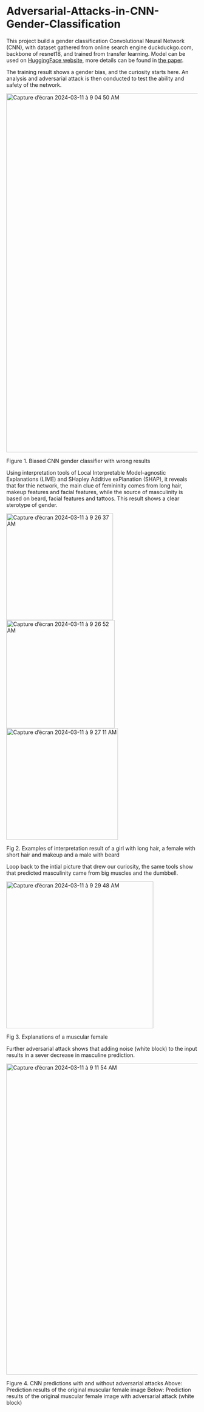 # Adversarial-Attacks-in-CNN-Gender-Classification

This project build a gender classification Convolutional Neural Network (CNN), with dataset gathered from online search engine duckduckgo.com, backbone of resnet18, and trained from transfer learning. Model can be used on [HuggingFace website](https://huggingface.co/spaces/Yuqi/Gender_Classifier), more details can be found in [the paper](https://github.com/Yuqi29/Adversarial-Attacks-in-CNN-Gender-Classification/blob/main/doc/Interpretation%20and%20Adversarial%20Attacks%20in%20CNN%20Gender%20Classification.pdf).

The training result shows a gender bias, and the curiosity starts here. An analysis and adversarial attack is then conducted to test the ability and safety of the network.

<img width="946" alt="Capture d’écran 2024-03-11 à 9 04 50 AM" src="https://github.com/Yuqi29/Adversarial-Attacks-in-CNN-Gender-Classification/assets/92478707/5d055dd2-3a24-45d7-a11a-9b5ccc87c1c6">

Figure 1. Biased CNN gender classifier with wrong results

Using interpretation tools of Local Interpretable Model-agnostic Explanations (LIME) and SHapley Additive exPlanation (SHAP), it reveals that for thie network, the main clue of femininity comes from long hair, makeup features and facial features, while the source of masculinity is based on beard, facial features and tattoos. This result shows a clear sterotype of gender. 

<img width="281" alt="Capture d’écran 2024-03-11 à 9 26 37 AM" src="https://github.com/Yuqi29/Adversarial-Attacks-in-CNN-Gender-Classification/assets/92478707/52b69cfd-9283-4922-8587-c5462b376205">
<img width="285" alt="Capture d’écran 2024-03-11 à 9 26 52 AM" src="https://github.com/Yuqi29/Adversarial-Attacks-in-CNN-Gender-Classification/assets/92478707/02520265-a428-4395-933e-c58786a707de">
<img width="294" alt="Capture d’écran 2024-03-11 à 9 27 11 AM" src="https://github.com/Yuqi29/Adversarial-Attacks-in-CNN-Gender-Classification/assets/92478707/11a1c39c-5297-4594-bc1d-7159aeb5c8f5">

Fig 2. Examples of interpretation result of a girl with long hair, a female with short hair and makeup and a male with beard

Loop back to the intial picture that drew our curiosity, the same tools show that predicted masculinity came from big muscles and the dumbbell.

<img width="387" alt="Capture d’écran 2024-03-11 à 9 29 48 AM" src="https://github.com/Yuqi29/Adversarial-Attacks-in-CNN-Gender-Classification/assets/92478707/8b45174c-524d-4f6c-8e19-5cd599df8efb">

Fig 3. Explanations of a muscular female

Further adversarial attack shows that adding noise (white block) to the input results in a sever decrease in masculine prediction.

<img width="820" alt="Capture d’écran 2024-03-11 à 9 11 54 AM" src="https://github.com/Yuqi29/Adversarial-Attacks-in-CNN-Gender-Classification/assets/92478707/1c934254-f469-44f4-a39b-62636c7d25da">

Figure 4. CNN predictions with and without adversarial attacks Above: Prediction results of the original muscular female image Below: Prediction results of the original muscular female image with adversarial attack (white block)


